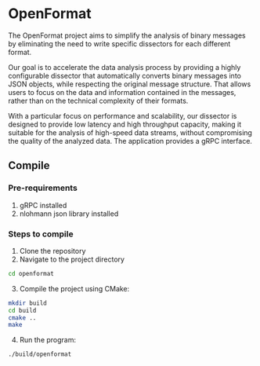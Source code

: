 # OpenFormat

The OpenFormat project aims to simplify the analysis of binary messages by eliminating the need to write specific dissectors for each different format. 

Our goal is to accelerate the data analysis process by providing a highly configurable dissector that automatically converts binary messages into JSON objects, while respecting the original message structure. That allows users to focus on the data and information contained in the messages, rather than on the technical complexity of their formats.

With a particular focus on performance and scalability, our dissector is designed to provide low latency and high throughput capacity, making it suitable for the analysis of high-speed data streams, without compromising the quality of the analyzed data. The application provides a gRPC interface.

## Compile

### Pre-requirements
1. gRPC installed
2. nlohmann json library installed

### Steps to compile
1. Clone the repository
2. Navigate to the project directory
```sh
cd openformat
```
3. Compile the project using CMake:
```sh
mkdir build
cd build
cmake ..
make
```
4. Run the program:
```sh
./build/openformat
```
